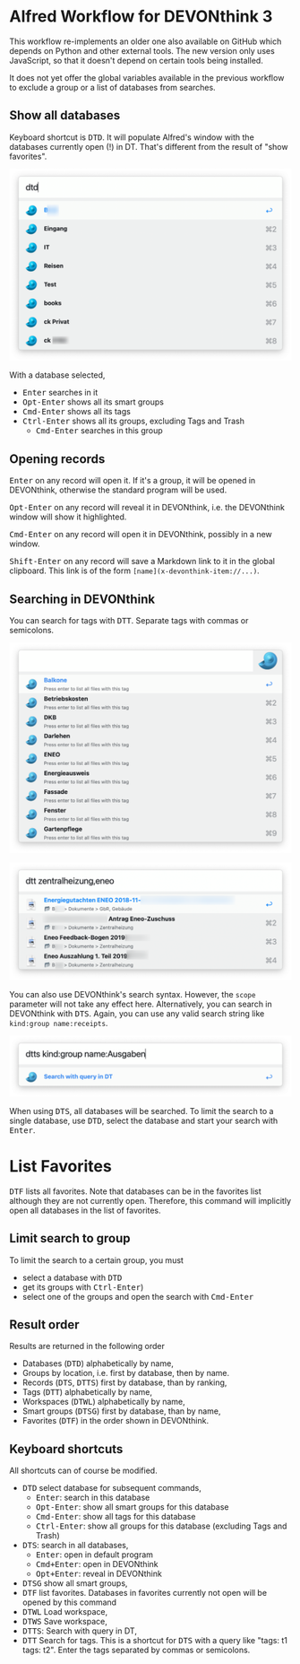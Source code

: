 # Alfred Workflow for DEVONthink 3

This workflow re-implements an older one also available on GitHub which depends on Python and other external tools. The new version only uses JavaScript, so that it doesn't depend on certain tools being installed.

It does not yet offer the global variables available in the previous workflow to exclude a group or a list of databases from searches. 

## Show all databases

Keyboard shortcut is <kbd>DTD</kbd>. It will populate Alfred's window with the databases currently open (!) in DT. That's different from the result of "show favorites".

![Show all databases with DTD](Screenshots/databases.png)

With a database selected, 
- <kbd>Enter</kbd> searches in it
- <kbd>Opt-Enter</kbd> shows all its smart groups 
- <kbd>Cmd-Enter</kbd> shows all its tags
- <kbd>Ctrl-Enter</kbd> shows all its groups, excluding Tags and Trash
  - <kbd>Cmd-Enter</kbd> searches in this group

## Opening records

<kbd>Enter</kbd> on any record will open it. If it's a group, it will be opened in DEVONthink, otherwise the standard program will be used. 

<kbd>Opt-Enter</kbd> on any record will reveal it in DEVONthink, i.e. the DEVONthink window will show it highlighted.

<kbd>Cmd-Enter</kbd> on any record will open it in DEVONthink, possibly in a new window. 

<kbd>Shift-Enter</kbd> on any record will save a Markdown link to it in the global clipboard. This link is of the form `[name](x-devonthink-item://...)`. 

## Searching in DEVONthink

You can search for tags with <kbd>DTT</kbd>. Separate tags with commas or semicolons. 

![Search for tags with DTT](Screenshots/tags.png)

![List records with certain tags](Screenshots/tagged_records.png)

You can also use DEVONthink's search syntax. However, the `scope` parameter will not take any effect here. Alternatively, you can search in DEVONthink with <kbd>DTS</kbd>. Again, you can use any valid search string like `kind:group name:receipts`. 

![](Screenshots/DTquery.png)

When using <kbd>DTS</kbd>, all databases will be searched. To limit the search to a single database, use <kbd>DTD</kbd>, select the database and start your search with <kbd>Enter</kbd>.

# List Favorites

<kbd>DTF</kbd> lists all favorites. Note that databases can be in the favorites list although they are not currently open. Therefore, this command will implicitly open all databases in the list of favorites. 

## Limit search to group

To limit the search to a certain group, you must
- select a database with <kbd>DTD</kbd>
- get its groups with <kbd>Ctrl-Enter</kbd>)
- select one of the groups and open the search with <kbd>Cmd-Enter</kbd>
## Result order

Results are returned in the following order
- Databases (<kbd>DTD</kbd>) alphabetically by name,
- Groups by location, i.e. first by database, then by name.
- Records (<kbd>DTS</kbd>, <kbd>DTTS</kbd>) first by database, than by ranking,
- Tags (<kbd>DTT</kbd>) alphabetically by name,
- Workspaces (<kbd>DTWL</kbd>) alphabetically by name,
- Smart groups (<kbd>DTSG</kbd>) first by database, than by name,
- Favorites (<kbd>DTF</kbd>) in the order shown in DEVONthink.
## Keyboard shortcuts

All shortcuts can of course be modified.

- <kbd>DTD</kbd> select database for subsequent commands,
  - <kbd>Enter</kbd>: search in this database
  - <kbd>Opt-Enter</kbd>: show all smart groups for this database
  - <kbd>Cmd-Enter</kbd>: show all tags for this database
  - <kbd>Ctrl-Enter</kbd>: show all groups for this database (excluding Tags and Trash)
- <kbd>DTS</kbd>: search in all databases,
  - <kbd>Enter</kbd>: open in default program
  - <kbd>Cmd+Enter</kbd>: open in DEVONthink
  - <kbd>Opt+Enter</kbd>: reveal in DEVONthink
- <kbd>DTSG</kbd> show all smart groups,
- <kbd>DTF</kbd> list favorites. Databases in favorites currently not open will be opened by this command
- <kbd>DTWL</kbd> Load workspace,
- <kbd>DTWS</kbd> Save workspace,
- <kbd>DTTS</kbd>: Search with query in DT,
- <kbd>DTT</kbd> Search for tags. This is a shortcut for <kbd>DTS</kbd> with a query like "tags: t1 tags: t2". Enter the tags separated by commas or semicolons.

